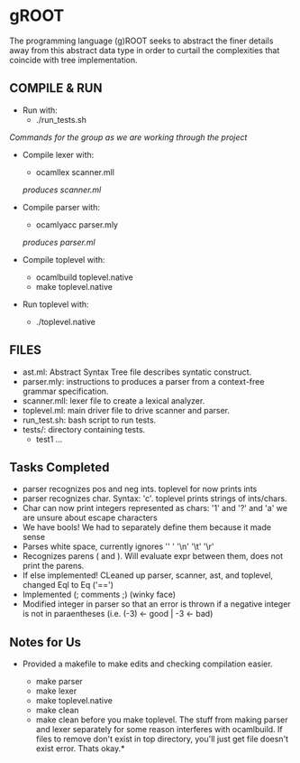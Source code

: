 # gROOT

The programming language (g)ROOT seeks to abstract the finer details away from this abstract data type in order to curtail the complexities that coincide with tree implementation.

## COMPILE & RUN
- Run with:
    - ./run_tests.sh

*Commands for the group as we are working through the project*
- Compile lexer with:
    - ocamllex scanner.mll
    
    *produces scanner.ml*
- Compile parser with:
    - ocamlyacc parser.mly
    
    *produces parser.ml*
- Compile toplevel with:
    - ocamlbuild toplevel.native
    - make toplevel.native
- Run toplevel with:
    - ./toplevel.native


## FILES
- ast.ml: Abstract Syntax Tree file describes syntatic construct.
- parser.mly: instructions to produces a parser from a context-free grammar specification.
- scanner.mll: lexer file to create a lexical analyzer.
- toplevel.ml: main driver file to drive scanner and parser.
- run_test.sh: bash script to run tests.
- tests/: directory containing tests.
    - test1 ...



## Tasks Completed
- parser recognizes pos and neg ints. toplevel for now prints ints
- parser recognizes char. Syntax: 'c'. toplevel prints strings of ints/chars.
- Char can now print integers represented as chars: '1' and '?' and 'a' we  are
  unsure about escape characters
- We have bools! We had to separately define them because it made sense
- Parses white space, currently ignores '' ' '\n' '\t' '\r'
- Recognizes parens ( and ). Will evaluate expr between them, does not print
  the parens.
- If else implemented! CLeaned up parser, scanner, ast, and toplevel, changed
  Eql to Eq ('==')  
- Implemented (; comments ;) (winky face)
- Modified integer in parser so that an error is thrown if a negative integer is
  not in paraentheses (i.e. (-3) <- good | -3 <- bad)


## Notes for Us
- Provided a makefile to make edits and checking compilation easier. 
    - make parser
    - make lexer
    - make toplevel.native
    - make clean  
    
    * make clean before you make toplevel. The stuff from making parser and lexer
    separately for some reason interferes with ocamlbuild. If files to remove
    don't exist in top directory, you'll just get file doesn't exist error.
    Thats okay.*